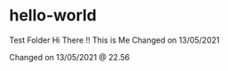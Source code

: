 # hello-world
Test Folder
Hi There !! This is Me
Changed on 13/05/2021

Changed on 13/05/2021 @ 22.56